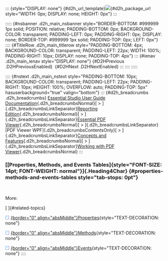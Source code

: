 ::: {style="DISPLAY: none"}
[](ms-xhelp:///?Id=d2h_url_template){#d2h_url_template}![](!package_url!){#d2h_package_url style="WIDTH: 0px; DISPLAY: none; HEIGHT: 0px"}
:::

::::: {#nsbanner .d2h_main_nsbanner style="BORDER-BOTTOM: #999999 1px solid; POSITION: relative; PADDING-BOTTOM: 0px; BACKGROUND-COLOR: transparent; PADDING-LEFT: 0px; PADDING-RIGHT: 0px; DISPLAY: none; BORDER-TOP: #999999 1px solid; PADDING-TOP: 0px; LEFT: 0px"}
:::: {#TitleRow .d2h_main_titlerow style="PADDING-BOTTOM: 4px; BACKGROUND-COLOR: transparent; PADDING-LEFT: 22px; WIDTH: 100%; PADDING-RIGHT: 10px; DISPLAY: none; PADDING-TOP: 4px"}
::: {#ienav .d2h_main_ienav style="DISPLAY: none"}
[](ms-xhelp:///?Id=ca485df7-b774-4e4e-8d06-a32f17eec097){#D2HPrevious .D2HPreviousEnabled}  [](ms-xhelp:///?Id=5ea33437-1e38-4f21-bf4a-b9dc6e4e210c){#D2HNext .D2HNextEnabled}
:::
::::
:::::

:::: {#nstext .d2h_main_nstext style="PADDING-BOTTOM: 10px; BACKGROUND-COLOR: transparent; PADDING-LEFT: 22px; PADDING-RIGHT: 10px; HEIGHT: 100%; OVERFLOW: auto; PADDING-TOP: 5px" hasuserbackground="true" valign="bottom"}
::: {#d2h_breadcrumbs .d2h_breadcrumbs}
[Essential Studio User Guide Documentation](ms-xhelp:///?Id=12457748-09e3-4d74-a240-8e049cedf030){.d2h_breadcrumbsNormal}[ \> ]{.d2h_breadcrumbsLinkSeparator}[Reporting Edition](ms-xhelp:///?Id=027aa5b6-6676-4f93-ad23-c20e8c45792e){.d2h_breadcrumbsNormal}[ \> ]{.d2h_breadcrumbsLinkSeparator}[Essential PDF Viewer](ms-xhelp:///?Id=72561ebd-77ed-4f2a-94a7-2b4b635d1dd6){.d2h_breadcrumbsNormal}[ \> ]{.d2h_breadcrumbsLinkSeparator}[PDF Viewer WPF]{.d2h_breadcrumbsContentsOnly}[ \> ]{.d2h_breadcrumbsLinkSeparator}[Concepts and Features](ms-xhelp:///?Id=1be33e6f-2892-4581-a876-a2ceda47dbca){.d2h_breadcrumbsNormal}[ \> ]{.d2h_breadcrumbsLinkSeparator}[Working with PDF Viewer](ms-xhelp:///?Id=ca485df7-b774-4e4e-8d06-a32f17eec097){.d2h_breadcrumbsNormal}
:::

### [[Properties, Methods, and Events Tables]{style="FONT-SIZE: 14pt; FONT-WEIGHT: normal"}]{.Heading4Char} {#properties-methods-and-events-tables style="tab-stops: 0pt"}

 

More:

[ ]{#related-topics}

[![](button.gif){border="0" align="absMiddle"}Properties](ms-xhelp:///?Id=1e88c656-07ec-4910-87c8-9c1912fd23db){style="TEXT-DECORATION: none"}

[![](button.gif){border="0" align="absMiddle"}Methods](ms-xhelp:///?Id=e6484b9d-8dbc-42f5-811d-773cbd459259){style="TEXT-DECORATION: none"}

[![](button.gif){border="0" align="absMiddle"}Events](ms-xhelp:///?Id=f85264b1-3dda-46bc-a5e6-80c5c18717b5){style="TEXT-DECORATION: none"}
::::
